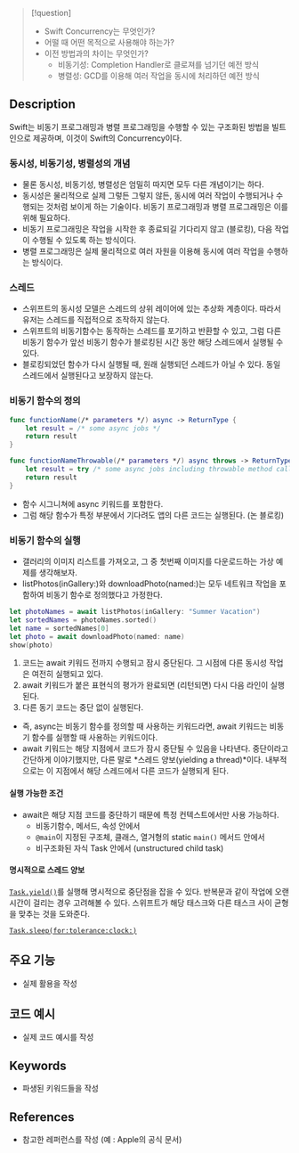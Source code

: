>[!question]
>- Swift Concurrency는 무엇인가?
>- 어떨 때 어떤 목적으로 사용해야 하는가?
>- 이전 방법과의 차이는 무엇인가?
>    - 비동기성: Completion Handler로 클로져를 넘기던 예전 방식
>    - 병렬성: GCD를 이용해 여러 작업을 동시에 처리하던 예전 방식

## Description
Swift는 비동기 프로그래밍과 병렬 프로그래밍을 수행할 수 있는 구조화된 방법을 빌트인으로 제공하며, 이것이 Swift의 Concurrency이다.

### 동시성, 비동기성, 병렬성의 개념

- 물론 동시성, 비동기성, 병렬성은 엄밀히 따지면 모두 다른 개념이기는 하다.
- 동시성은 물리적으로 실제 그렇든 그렇지 않든, 동시에 여러 작업이 수행되거나 수행되는 것처럼 보이게 하는 기술이다. 비동기 프로그래밍과 병렬 프로그래밍은 이를 위해 필요하다.
- 비동기 프로그래밍은 작업을 시작한 후 종료되길 기다리지 않고 (블로킹), 다음 작업이 수행될 수 있도록 하는 방식이다.
- 병렬 프로그래밍은 실제 물리적으로 여러 자원을 이용해 동시에 여러 작업을 수행하는 방식이다.

### 스레드

- 스위프트의 동시성 모델은 스레드의 상위 레이어에 있는 추상화 계층이다. 따라서 유저는 스레드를 직접적으로 조작하지 않는다.
- 스위프트의 비동기함수는 동작하는 스레드를 포기하고 반환할 수 있고, 그럼 다른 비동기 함수가 앞선 비동기 함수가 블로킹된 시간 동안 해당 스레드에서 실행될 수 있다.
- 블로킹되었던 함수가 다시 실행될 때, 원래 실행되던 스레드가 아닐 수 있다. 동일 스레드에서 실행된다고 보장하지 않는다.

### 비동기 함수의 정의

```swift
func functionName(/* parameters */) async -> ReturnType {
	let result = /* some async jobs */
	return result
}

func functionNameThrowable(/* parameters */) async throws -> ReturnType {
	let result = try /* some async jobs including throwable method calls */
	return result
}
```

- 함수 시그니쳐에 async 키워드를 포함한다.
- 그럼 해당 함수가 특정 부분에서 기다려도 앱의 다른 코드는 실행된다. (논 블로킹)

### 비동기 함수의 실행

- 갤러리의 이미지 리스트를 가져오고, 그 중 첫번째 이미지를 다운로드하는 가상 예제를 생각해보자.
- listPhotos(inGallery:)와 downloadPhoto(named:)는 모두 네트워크 작업을 포함하여 비동기 함수로 정의했다고 가정한다.

```swift
let photoNames = await listPhotos(inGallery: "Summer Vacation")
let sortedNames = photoNames.sorted()
let name = sortedNames[0]
let photo = await downloadPhoto(named: name)
show(photo)
```

1. 코드는 await 키워드 전까지 수행되고 잠시 중단된다. 그 시점에 다른 동시성 작업은 여전히 실행되고 있다.
2. await 키워드가 붙은 표현식의 평가가 완료되면 (리턴되면) 다시 다음 라인이 실행된다.
3. 다른 동기 코드는 중단 없이 실행된다.

- 즉, async는 비동기 함수를 정의할 때 사용하는 키워드라면, await 키워드는 비동기 함수를 실행할 때 사용하는 키워드이다.
- await 키워드는 해당 지점에서 코드가 잠시 중단될 수 있음을 나타낸다. 중단이라고 간단하게 이야기했지만, 다른 말로 *스레드 양보(yielding a thread)*이다. 내부적으로는 이 지점에서 해당 스레드에서 다른 코드가 실행되게 된다.

#### 실행 가능한 조건

- await은 해당 지점 코드를 중단하기 때문에 특정 컨텍스트에서만 사용 가능하다.
	- 비동기함수, 메서드, 속성 안에서
	- `@main`이 지정된 구조체, 클래스, 열거형의 static `main()` 메서드 안에서
	- 비구조화된 자식 Task 안에서 (unstructured child task)

#### 명시적으로 스레드 양보

[`Task.yield()`](https://developer.apple.com/documentation/swift/task/3814840-yield)를 실행해 명시적으로 중단점을 잡을 수 있다. 반복문과 같이 작업에 오랜 시간이 걸리는 경우 고려해볼 수 있다. 스위프트가 해당 태스크와 다른 태스크 사이 균형을 맞추는 것을 도와준다.

[`Task.sleep(for:tolerance:clock:)`](https://developer.apple.com/documentation/swift/task/sleep\(for:tolerance:clock:\)) 

## 주요 기능
+ 실제 활용을 작성

## 코드 예시
+ 실제 코드 예시를 작성

## Keywords
+ 파생된 키워드들을 작성

## References
- 참고한 레퍼런스를 작성 (예 : Apple의 공식 문서)